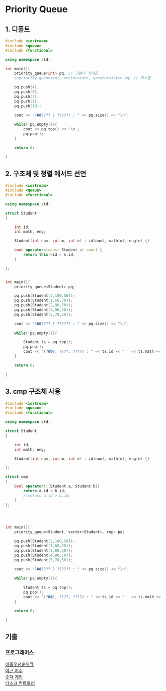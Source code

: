 # Priority Queue
## 1. 디폴트

```c++
#include <iostream>
#include <queue>
#include <functional>

using namespace std;

int main(){
    priority_queue<int> pq; // 기본이 최대힙
    //priority_queue<int, vector<int>, greater<int>> pq; // 최소힙

    pq.push(4);
    pq.push(7);
    pq.push(3);
    pq.push(1);
    pq.push(10);

    cout << "?��???? ? ?????? : " << pq.size() << "\n";
    
    while(!pq.empty()){
        cout << pq.top() << '\n';
        pq.pop();
    }

    return 0;

}
```

## 2. 구조체 및 정렬 메서드 선언
```c++
#include <iostream>
#include <queue>
#include <functional>

using namespace std;

struct Student
{

    int id;
    int math, eng;

    Student(int num, int m, int e) : id(num), math(m), eng(e) {}

    bool operator<(const Student s) const {
        return this->id > s.id;
    }

};


int main(){
    priority_queue<Student> pq;

    pq.push(Student(3,100,50));
    pq.push(Student(1,60,50));
    pq.push(Student(2,80,50));
    pq.push(Student(4,90,50));
    pq.push(Student(5,70,50));

    cout << "?��???? ? ?????? : " << pq.size() << "\n";
    
    while(!pq.empty()){

        Student ts = pq.top();
        pq.pop();
        cout << "(?��?, ????, ????) : " << ts.id << ' ' << ts.math << ' ' << ts.eng << "\n";
    }

    return 0;

}
```

## 3. cmp 구조체 사용

```c++
#include <iostream>
#include <queue>
#include <functional>

using namespace std;

struct Student
{

    int id;
    int math, eng;

    Student(int num, int m, int e) : id(num), math(m), eng(e) {}

};

struct cmp
{
    bool operator()(Student a, Student b){
        return a.id < b.id;
        //return a.id > b.id; 
    }
};




int main(){
    priority_queue<Student, vector<Student>, cmp> pq;

    pq.push(Student(3,100,50));
    pq.push(Student(1,60,50));
    pq.push(Student(2,80,50));
    pq.push(Student(4,90,50));
    pq.push(Student(5,70,50));

    cout << "?��???? ? ?????? : " << pq.size() << "\n";
    
    while(!pq.empty()){

        Student ts = pq.top();
        pq.pop();
        cout << "(?��?, ????, ????) : " << ts.id << ' ' << ts.math << ' ' << ts.eng << "\n";
    }

    return 0;

}
```

## 기출
### 프로그래머스
[이중우선순위큐](https://school.programmers.co.kr/learn/courses/30/lessons/42628)
<br>
[야근 지수](https://school.programmers.co.kr/learn/courses/30/lessons/12927)
<br>
[숫자 게임](https://school.programmers.co.kr/learn/courses/30/lessons/12987)
<br>
[디스크 컨트롤러](https://school.programmers.co.kr/learn/courses/30/lessons/42627)